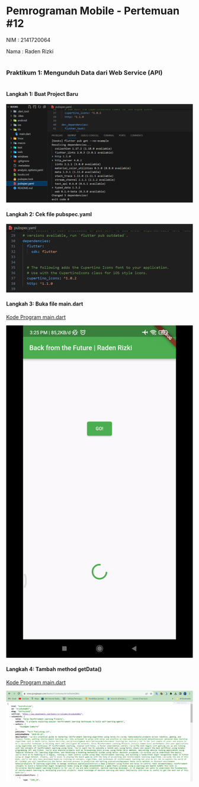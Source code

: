 # Pemrograman Mobile - Pertemuan #12

NIM : 2141720064

Nama : Raden Rizki

#

<h3>Praktikum 1: Mengunduh Data dari Web Service (API)</h3>

#

<h4>Langkah 1: Buat Project Baru</h4>

![Screenshot flutter](docs/praktikum_1_langkah_1.png)

<h4>Langkah 2: Cek file pubspec.yaml</h4>

![Screenshot flutter](docs/praktikum_1_langkah_2.png)

<h4>Langkah 3: Buka file main.dart</h4>

[Kode Program main.dart](/week_12/src/books/lib/main.dart)

![Screenshot flutter](docs/praktikum_1_langkah_3.gif)

<h4>Langkah 4: Tambah method getData()</h4>

[Kode Program main.dart](/week_12/src/books/lib/main.dart)

![Screenshot flutter](docs/praktikum_1_langkah_4.png)

